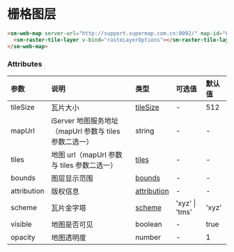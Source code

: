 # 栅格图层

<sm-iframe src="http://iclient.supermap.io/examples/component/components_raster_vue.html"></sm-iframe>

```html
<sm-web-map server-url="http://support.supermap.com.cn:8092/" map-id="676816598">
  <sm-raster-tile-layer v-bind="rasteLayerOptions"></sm-raster-tile-layer>
</sm-web-map>
```

### Attributes

| 参数        | 说明                                                   | 类型                                                                                       | 可选值         | 默认值 |
| :---------- | :----------------------------------------------------- | :----------------------------------------------------------------------------------------- | :------------- | :----- |
| tileSize    | 瓦片大小                                               | [tileSize](https://docs.mapbox.com/mapbox-gl-js/style-spec/#sources-raster-dem-tileSize)   | -              | 512    |
| mapUrl      | iServer 地图服务地址（mapUrl 参数与 tiles 参数二选一） | string                                                                                     | -              | -      |
| tiles       | 地图 url（mapUrl 参数与 tiles 参数二选一）             | [tiles](https://docs.mapbox.com/mapbox-gl-js/style-spec/#sources-raster-dem-tiles)         | -              | -      |
| bounds      | 图层显示范围                                           | [bounds](https://docs.mapbox.com/mapbox-gl-js/style-spec/#sources-vector-bounds)           | -              | -      |
| attribution | 版权信息                                               | [attribution](https://docs.mapbox.com/mapbox-gl-js/style-spec/#sources-vector-attribution) | -              | -      |
| scheme      | 瓦片金字塔                                                     | [scheme](https://docs.mapbox.com/mapbox-gl-js/style-spec/#sources-vector-scheme)           | 'xyz' \| 'tms' | 'xyz'  |
| visible     | 地图是否可见                                           | boolean                                                                                    | -              | true   |
| opacity     | 地图透明度                                             | number                                                                                     | -              | 1      |
